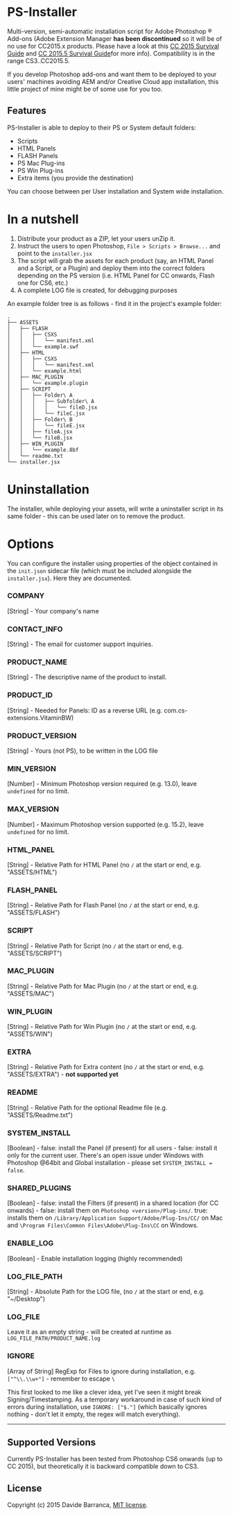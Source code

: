 PS-Installer
============

Multi-version, semi-automatic installation script for Adobe Photoshop ® Add-ons (Adobe Extension Manager **has been discontinued** so it will be of no use for CC2015.x products. Please have a look at this [CC 2015 Survival Guide](http://www.davidebarranca.com/2015/06/html-panel-tips-17-cc2015-survival-guide/) and [CC 2015.5 Survival Guide](http://www.davidebarranca.com/2016/06/html-panel-tips-21-photoshop-cc2015-5-2016-survival-guide/)for more info). Compatibility is in the range CS3..CC2015.5.

If you develop Photoshop add-ons and want them to be deployed to your users' machines avoiding AEM and/or Creative Cloud app installation, this little project of mine might be of some use for you too.

## Features

PS-Installer is able to deploy to their PS or System default folders:

- Scripts
- HTML Panels
- FLASH Panels
- PS Mac Plug-ins
- PS Win Plug-ins
- Extra items (you provide the destination)

You can choose between per User installation and System wide installation.

# In a nutshell

1. Distribute your product as a ZIP, let your users unZip it.
2. Instruct the users to open Photoshop, ```File > Scripts > Browse...``` and point to the ```installer.jsx```
3. The script will grab the assets for each product (say, an HTML Panel and a Script, or a Plugin) and deploy them into the correct folders depending on the PS version (i.e. HTML Panel for CC onwards, Flash one for CS6, etc.) 
4. A complete LOG file is created, for debugging purposes

An example folder tree is as follows - find it in the project's example folder:

	.
	├── ASSETS
	│   ├── FLASH
	│   │   ├── CSXS
	│   │   │   └── manifest.xml
	│   │   └── example.swf
	│   ├── HTML
	│   │   ├── CSXS
	│   │   │   └── manifest.xml
	│   │   └── example.html
	│   ├── MAC_PLUGIN
	│   │   └── example.plugin
	│   ├── SCRIPT
	│   │   ├── Folder\ A
	│   │   │   ├── Subfolder\ A
	│   │   │   │   └── fileD.jsx
	│   │   │   └── fileC.jsx
	│   │   ├── Folder\ B
	│   │   │   └── fileE.jsx
	│   │   ├── fileA.jsx
	│   │   └── fileB.jsx
	│   ├── WIN_PLUGIN
	│   │   └── example.8bf
	│   └── readme.txt
	└── installer.jsx


# Uninstallation
The installer, while deploying your assets, will write a uninstaller script in its same folder - this can be used later on to remove the product.

# Options
You can configure the installer using properties of the object contained in the  ```init.json``` sidecar file (which must be included alongside the ```installer.jsx```). Here they are documented.

### COMPANY
[String] - Your company's name 
### CONTACT_INFO
[String] - The email for customer support inquiries.
### PRODUCT_NAME
[String] - The descriptive name of the product to install.
### PRODUCT_ID
[String] - Needed for Panels: ID as a reverse URL (e.g. com.cs-extensions.VitaminBW)
### PRODUCT_VERSION
[String] - Yours (not PS), to be written in the LOG file
### MIN_VERSION
[Number] - Minimum Photoshop version required (e.g. 13.0), leave ```undefined``` for no limit.
### MAX_VERSION
[Number] - Maximum Photoshop version supported (e.g. 15.2), leave ```undefined``` for no limit.
### HTML_PANEL
[String] - Relative Path for HTML Panel (no ```/``` at the start or end, e.g. "ASSETS/HTML")
### FLASH_PANEL
[String] - Relative Path for Flash Panel (no ```/``` at the start or end, e.g. "ASSETS/FLASH")
### SCRIPT
[String] - Relative Path for Script (no ```/``` at the start or end, e.g. "ASSETS/SCRIPT")
### MAC_PLUGIN
[String] - Relative Path for Mac Plugin (no ```/``` at the start or end, e.g. "ASSETS/MAC")
### WIN_PLUGIN
[String] - Relative Path for Win Plugin (no ```/``` at the start or end, e.g. "ASSETS/WIN")
### EXTRA
[String] - Relative Path for Extra content (no ```/``` at the start or end, e.g. "ASSETS/EXTRA") - **not supported yet**
### README
[String] - Relative Path for the optional Readme file (e.g. "ASSETS/Readme.txt")
### SYSTEM_INSTALL
[Boolean] - false: install the Panel (if present) for all users - false: install it only for the current user. There's an open issue under Windows with Photoshop @64bit and Global installation - please set ```SYSTEM_INSTALL = false```.
### SHARED_PLUGINS
[Boolean] - false: install the Filters (if present) in a shared location (for CC onwards) - false: install them on ```Photoshop <version>/Plug-ins/```. true: installs them on ```/Library/Application Support/Adobe/Plug-Ins/CC/``` on Mac and ```\Program Files\Common Files\Adobe\Plug-Ins\CC``` on Windows.
### ENABLE_LOG
[Boolean] - Enable installation logging (highly recommended)
### LOG_FILE_PATH
[String] - Absolute Path for the LOG file, (no ```/``` at the start or end, e.g. "~/Desktop")
### LOG_FILE
Leave it as an empty string - will be created at runtime as ```LOG_FILE_PATH/PRODUCT_NAME.log```
### IGNORE
[Array of String] RegExp for Files to ignore during installation, e.g. ```["^\\.\\w+"]``` - remember to escape ```\```

This first looked to me like a clever idea, yet I've seen it might break Signing/Timestamping. As a temporary workaround in case of such kind of errors during installation, use ```IGNORE: ["$."]``` (which basically ignores nothing - don't let it empty, the regex will match everything).

---

## Supported Versions

Currently PS-Installer has been tested from Photoshop CS6 onwards (up to CC 2015), but theoretically it is backward compatible down to CS3.

## License
Copyright (c) 2015 Davide Barranca, [MIT license](LICENSE).